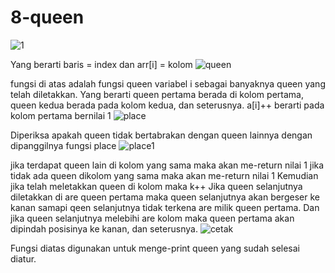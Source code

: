 # 8-queen
![1](https://user-images.githubusercontent.com/56763570/77385184-a3b56800-6d44-11ea-9d27-6b94de73275c.PNG)

Yang berarti baris = index dan arr[i] = kolom
![queen](https://user-images.githubusercontent.com/56763570/77385331-0eff3a00-6d45-11ea-9684-dc947ad669ec.PNG)

fungsi di atas adalah fungsi queen
variabel i sebagai banyaknya queen yang telah diletakkan. Yang berarti queen pertama berada di kolom pertama, queen kedua berada pada kolom kedua, dan seterusnya.
a[i]++ berarti pada kolom pertama bernilai 1
![place](https://user-images.githubusercontent.com/56763570/77385761-4e7a5600-6d46-11ea-8441-6eee0e0794c1.PNG)

Diperiksa apakah queen tidak bertabrakan dengan queen lainnya dengan dipanggilnya fungsi place
![place1](https://user-images.githubusercontent.com/56763570/77385818-808bb800-6d46-11ea-9a62-8e06145a9507.PNG)

jika terdapat queen lain di kolom yang sama maka akan me-return nilai 1 jika tidak ada queen dikolom yang sama maka akan me-return nilai 1
Kemudian jika telah meletakkan queen di kolom maka k++
Jika queen selanjutnya diletakkan di are queen pertama maka queen selanjutnya akan bergeser ke kanan samapi qeen selanjutnya tidak terkena are milik queen pertama.
Dan jika queen selanjutnya melebihi are kolom maka queen pertama akan dipindah posisinya ke kanan, dan seterusnya.
![cetak](https://user-images.githubusercontent.com/56763570/77386138-5b4b7980-6d47-11ea-94ad-9b7293c320e0.PNG)

Fungsi diatas digunakan untuk menge-print queen yang sudah selesai diatur.

